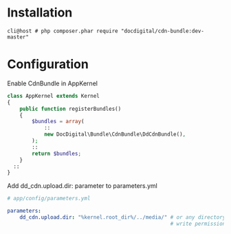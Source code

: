 Installation
============

```
cli@host # php composer.phar require "docdigital/cdn-bundle:dev-master"
```

Configuration
=============

Enable CdnBundle in AppKernel

```php
class AppKernel extends Kernel
{
    public function registerBundles()
    {
        $bundles = array(
            ::
            new DocDigital\Bundle\CdnBundle\DdCdnBundle(),
        );
        ::
        return $bundles;
    }
  ::
}
```
Add     dd_cdn.upload.dir: parameter to parameters.yml

```yml
# app/config/parameters.yml

parameters:
    dd_cdn.upload.dir: "%kernel.root_dir%/../media/" # or any directory with 
                                                     # write permissions for www-data (apache) user.
```
